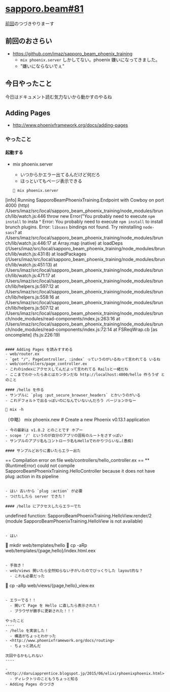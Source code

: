 # [sapporo.beam#81](https://github.com/sapporo-beam/sapporo-beam/issues/71)

[前回](./20150716.md)のつづきやりまーす

前回のおさらい
----

- <https://github.com/imaz/sapporo_beam_phoenix_training>
  - `mix phoenix.server` しかしてない。phoenix 嫌いになってきました。
  - "嫌いにならないでぇ"

今日やったこと
----

今日はドキュメント読む気力ないから動かすのやるね

## Adding Pages
- <http://www.phoenixframework.org/docs/adding-pages>

### やったこと

#### 起動する
- mix phoenix.server
  - いつからかエラー出てるんだけど何だろ
  - ほっといてもページ表示できる

  ```
   mix phoenix.server
[info] Running SapporoBeamPhoenixTraining.Endpoint with Cowboy on port 4000 (http)
/Users/imaz/src/local/sapporo_beam_phoenix_training/node_modules/brunch/lib/watch.js:446
          throw new Error("You probably need to execute `npm install` to insta
                ^
Error: You probably need to execute `npm install` to install brunch plugins. Error: `libsass` bindings not found. Try reinstalling `node-sass`?
  at /Users/imaz/src/local/sapporo_beam_phoenix_training/node_modules/brunch/lib/watch.js:446:17
  at Array.map (native)
  at loadDeps (/Users/imaz/src/local/sapporo_beam_phoenix_training/node_modules/brunch/lib/watch.js:431:8)
  at loadPackages (/Users/imaz/src/local/sapporo_beam_phoenix_training/node_modules/brunch/lib/watch.js:451:13)
  at /Users/imaz/src/local/sapporo_beam_phoenix_training/node_modules/brunch/lib/watch.js:471:17
  at /Users/imaz/src/local/sapporo_beam_phoenix_training/node_modules/brunch/lib/helpers.js:597:12
  at /Users/imaz/src/local/sapporo_beam_phoenix_training/node_modules/brunch/lib/helpers.js:558:16
  at /Users/imaz/src/local/sapporo_beam_phoenix_training/node_modules/brunch/lib/helpers.js:507:12
  at /Users/imaz/src/local/sapporo_beam_phoenix_training/node_modules/brunch/node_modules/read-components/index.js:263:16
  at /Users/imaz/src/local/sapporo_beam_phoenix_training/node_modules/brunch/node_modules/read-components/index.js:72:14
  at FSReqWrap.cb [as oncomplete] (fs.js:226:19)
  ```

#### Adding Pages を読みすすめる
- web/router.ex
  - `get "/", PageController, :index` っていうのがいるねって言われてる いるね
- web/controllers/page_controller.ex
  - これのindexにアクセスしてんだよって言われてる Railsと一緒だね
- ここまでわかったらあとはカンタンだね http://localhost:4000/hello 作ろうぜ とのこと

#### /hello を作る
- サンプルに `plug :put_secure_browser_headers` とかいうのがいる
  - これデフォルトで出るっぽいのになんでいないんだろう バージョンかなー
  ```
     mix -h
  （中略）
  mix phoenix.new       # Create a new Phoenix v0.13.1 application
  ```
  - 今の最新は v1.0.2 とのことです ホアー
- scope '/' というのが自分のアプリの固有のルートをさすっぽい
- サンプルのアプリ名もコントローラ名もHelloでわかりづらいな…(愚痴)

#### サンプルどおりに書いたらエラー出た

```
== Compilation error on file web/controllers/hello_controller.ex ==
** (RuntimeError) could not compile SapporoBeamPhoenixTraining.HelloController because it does not have plug :action in its pipeline
```

- はい 古いから `plug :action` が必要
- つけたしたら server できた！

#### /hello にアクセスしたらエラーでた

```
undefined function: SapporoBeamPhoenixTraining.HelloView.render/2 (module SapporoBeamPhoenixTraining.HelloView is not available)
```

- はい

```
   mkdir web/templates/hello
   cp -aRp web/templates/{page,hello}/index.html.eex
```

- 手抜き！
- web/views 開いたら全然知らない子がいたのでびっくりした layout的な？
  - これも必要だった

```
   cp -aRp web/views/{page,hello}_view.ex
```

- エラーでる！！
  - 開いて Page を Hello に直したら表示された！
  - ブラウザが勝手に更新された！！！

やったこと
----
- /hello を実装した！
  - 構造がちょっとわかった
- <http://www.phoenixframework.org/docs/routing>
  - ちょっと読んだ

次回やるかもしれない
----

- <http://daruiapprentice.blogspot.jp/2015/06/elixirphoenixphoenix.html>
  - ディレクトリのこともうちょっと知る
- Adding Pages のつづき
